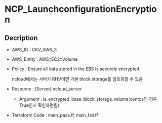 # NCP_LaunchconfigurationEncryption

## Decription

- AWS_ID : CKV_AWS_3
- AWS_Entity : AWS::EC2::Volume
- Policy : Ensure all data stored in the EBS is securely encrypted
    
    ncloud에서는 서버가 RHV이면 기본 block storage를 암호화할 수 있음
    
- Resource : [Server] ncloud_server
    - Argument : is_encrypted_base_block_storage_volume(centos인 경우 True인지 확인하면됨)
- Terraform Code : main_pass.tf, main_fail.tf
